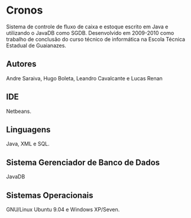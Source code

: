 # Cronos

Sistema de controle de fluxo de caixa e estoque escrito em Java e utilizando o JavaDB como SGDB.
Desenvolvido em 2009-2010 como trabalho de conclusão do curso técnico de informática na Escola Técnica Estadual de Guaianazes.

## Autores
Andre Saraiva, Hugo Boleta, Leandro Cavalcante e Lucas Renan

## IDE

Netbeans.

## Linguagens

Java, XML e SQL.

## Sistema Gerenciador de Banco de Dados

JavaDB

## Sistemas Operacionais

GNU/Linux Ubuntu 9.04 e Windows XP/Seven.
